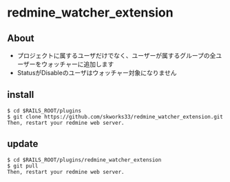 # redmine_watcher_extension
## About

* プロジェクトに属するユーザだけでなく、ユーザーが属するグループの全ユーザーをウォッチャーに追加します
* StatusがDisableのユーザはウォッチャー対象になりません

## install

```
$ cd $RAILS_ROOT/plugins
$ git clone https://github.com/skworks33/redmine_watcher_extension.git
Then, restart your redmine web server.
```


## update

```
$ cd $RAILS_ROOT/plugins/redmine_watcher_extension
$ git pull
Then, restart your redmine web server.
```
